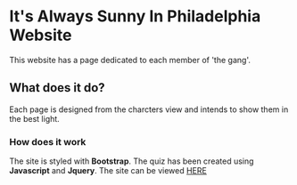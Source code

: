# It's Always Sunny In Philadelphia Website

This website has a page dedicated to each member of 'the gang'.


## What does it do?

Each page is designed from the charcters view and intends to show them in the 
best light.

### How does it work
 
The site is styled with **Bootstrap**. The quiz has been created using **Javascript** 
and **Jquery**. The site can be viewed [HERE](https://colmhughes.github.io/Stream-One-Project/)
